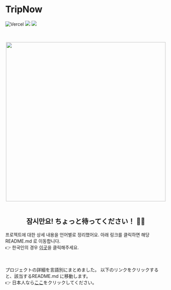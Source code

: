 # TripNow
![Vercel](https://vercelbadge.vercel.app/api/sieunnnn/TripNow)
<img src="https://img.shields.io/badge/server_status-off-lightgray"/>
<img src="https://img.shields.io/badge/version-v.1.0.0-blue"/>
<br>

<br>

<br>

<div align="center">
<img src="https://github.com/user-attachments/assets/703bb04e-9eef-48fb-b116-5070ac2cfbeb" width=500px/>  
</div>

<br>


<div align="center">
<h2> 잠시만요! ちょっと待ってください！ 🙋‍♀️ </h3>
</div>

프로젝트에 대한 상세 내용을 언어별로 정리했어요. 아래 링크를 클릭하면 해당 README.md 로 이동합니다. <br>
👉 한국인의 경우 [이곳](https://github.com/sieunnnn/TripNow/blob/main/docs/README-kr.md)을 클릭해주세요. <br>

<br>

プロジェクトの詳細を言語別にまとめました。 以下のリンクをクリックすると、該当するREADME.md に移動します。<br>
👉 日本人なら[ここ](https://github.com/sieunnnn/TripNow/blob/main/docs/README-jp.md)をクリックしてください。


<br>

<br>

<br>
